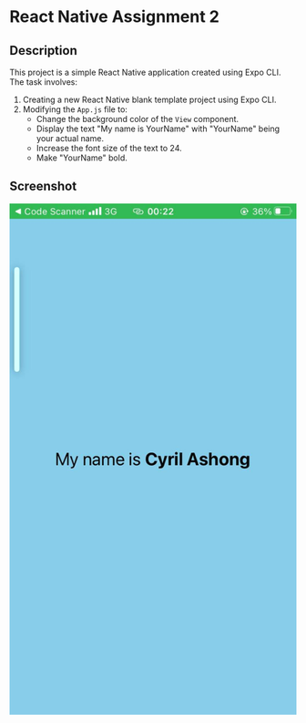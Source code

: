 # React Native Assignment 2

## Description

This project is a simple React Native application created using Expo CLI. The task involves:

1. Creating a new React Native blank template project using Expo CLI.
2. Modifying the `App.js` file to:
   - Change the background color of the `View` component.
   - Display the text "My name is YourName" with "YourName" being your actual name.
   - Increase the font size of the text to 24.
   - Make "YourName" bold.

## Screenshot
![Screenshot of my app](./Screenshot/photo_2024-05-27_09-07-10.jpg)

